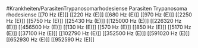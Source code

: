 #Krankheiten/ParasitenTrypanosomarhodesiense
Parasiten Trypanosoma rhodesiense
[[70 Hz (E)]]
[[220 Hz (E)]]
[[680 Hz (E)]]
[[970 Hz (E)]]
[[2250 Hz (E)]]
[[5750 Hz (E)]]
[[25430 Hz (E)]]
[[125000 Hz (E)]]
[[226320 Hz (E)]]
[[456500 Hz (E)]]
[[130 Hz (E)]]
[[570 Hz (E)]]
[[850 Hz (E)]]
[[5170 Hz (E)]]
[[37100 Hz (E)]]
[[102790 Hz (E)]]
[[352500 Hz (E)]]
[[591020 Hz (E)]]
[[652930 Hz (E)]]
[[952590 Hz (E)]]